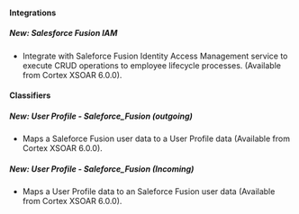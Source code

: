 
#### Integrations
##### New: Salesforce Fusion IAM
- Integrate with Saleforce Fusion Identity Access Management service to execute CRUD operations to employee lifecycle processes. (Available from Cortex XSOAR 6.0.0).

#### Classifiers
##### New: User Profile - Saleforce_Fusion (outgoing)
- Maps a Saleforce Fusion user data to a User Profile data (Available from Cortex XSOAR 6.0.0).
##### New: User Profile - Saleforce_Fusion (Incoming)
- Maps a User Profile data to an Saleforce Fusion user data (Available from Cortex XSOAR 6.0.0).
